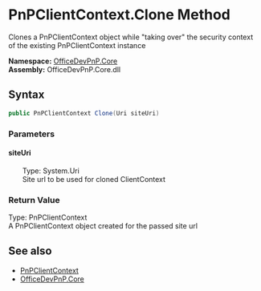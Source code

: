 # PnPClientContext.Clone Method  
 Clones a PnPClientContext object while "taking over" the security context of the existing PnPClientContext instance   

**Namespace:** [OfficeDevPnP.Core](OfficeDevPnP.Core.md)  
**Assembly:** OfficeDevPnP.Core.dll  
## Syntax
```C#
public PnPClientContext Clone(Uri siteUri)
```
### Parameters
#### siteUri  
&emsp;&emsp;Type: System.Uri  
&emsp;&emsp;Site url to be used for cloned ClientContext  

  

### Return Value
Type: PnPClientContext  
A PnPClientContext object created for the passed site url  


## See also
- [PnPClientContext](OfficeDevPnP.Core.PnPClientContext.md) 
- [OfficeDevPnP.Core](OfficeDevPnP.Core.md) 

